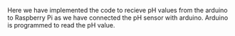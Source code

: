 Here we have implemented the code to recieve pH values from the arduino to Raspberry Pi as we have connected the pH sensor with arduino. Arduino is programmed to read the pH value.
